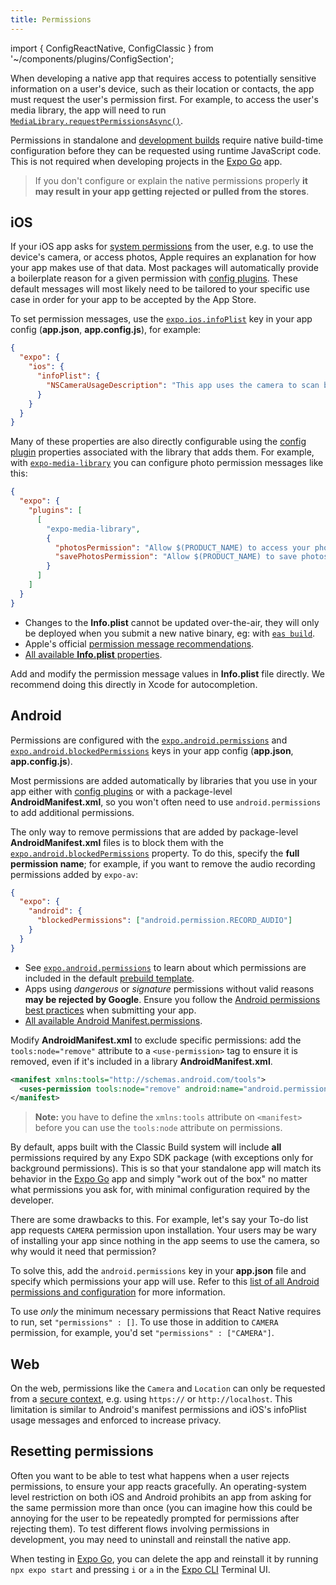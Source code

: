 ```yaml
---
title: Permissions
---
```


import { ConfigReactNative, ConfigClassic } from '~/components/plugins/ConfigSection';

When developing a native app that requires access to potentially sensitive information on a user's device, such as their location or contacts, the app must request the user's permission first. For example, to access the user's media library, the app will need to run [`MediaLibrary.requestPermissionsAsync()`](/versions/latest/sdk/media-library#medialibraryrequestpermissionsasync).

Permissions in standalone and [development builds](/development/introduction.md) require native build-time configuration before they can be requested using runtime JavaScript code. This is not required when developing projects in the [Expo Go][expo-go] app.

> If you don't configure or explain the native permissions properly **it may result in your app getting rejected or pulled from the stores**.

## iOS

If your iOS app asks for [system permissions](/versions/latest/sdk/permissions) from the user, e.g. to use the device's camera, or access photos, Apple requires an explanation for how your app makes use of that data. Most packages will automatically provide a boilerplate reason for a given permission with [config plugins](/guides/config-plugins). These default messages will most likely need to be tailored to your specific use case in order for your app to be accepted by the App Store.

To set permission messages, use the [`expo.ios.infoPlist`](/versions/latest/config/app/#infoplist) key in your app config (**app.json**, **app.config.js**), for example:

```json
{
  "expo": {
    "ios": {
      "infoPlist": {
        "NSCameraUsageDescription": "This app uses the camera to scan barcodes on event tickets."
      }
    }
  }
}
```

Many of these properties are also directly configurable using the [config plugin](/guides/config-plugins) properties associated with the library that adds them. For example, with [`expo-media-library`](/versions/latest/sdk/media-library) you can configure photo permission messages like this:

```json
{
  "expo": {
    "plugins": [
      [
        "expo-media-library",
        {
          "photosPermission": "Allow $(PRODUCT_NAME) to access your photos.",
          "savePhotosPermission": "Allow $(PRODUCT_NAME) to save photos."
        }
      ]
    ]
  }
}
```

- Changes to the **Info.plist** cannot be updated over-the-air, they will only be deployed when you submit a new native binary, eg: with [`eas build`](/build/introduction).
- Apple's official [permission message recommendations](https://developer.apple.com/design/human-interface-guidelines/ios/app-architecture/requesting-permission/).
- [All available **Info.plist** properties](https://developer.apple.com/library/archive/documentation/General/Reference/InfoPlistKeyReference/Articles/CocoaKeys.html#//apple_ref/doc/uid/TP40009251-SW1).

<ConfigReactNative>

Add and modify the permission message values in **Info.plist** file directly. We recommend doing this directly in Xcode for autocompletion.

</ConfigReactNative>

## Android

Permissions are configured with the [`expo.android.permissions`](/versions/latest/config/app/#permissions) and [`expo.android.blockedPermissions`](/versions/latest/config/app/#blockedpermissions) keys in your app config (**app.json**, **app.config.js**).

Most permissions are added automatically by libraries that you use in your app either with [config plugins](/guides/config-plugins) or with a package-level **AndroidManifest.xml**, so you won't often need to use `android.permissions` to add additional permissions.

The only way to remove permissions that are added by package-level **AndroidManifest.xml** files is to block them with the [`expo.android.blockedPermissions`](/versions/latest/config/app/#blockedpermissions) property. To do this, specify the **full permission name**; for example, if you want to remove the audio recording permissions added by `expo-av`:

```json
{
  "expo": {
    "android": {
      "blockedPermissions": ["android.permission.RECORD_AUDIO"]
    }
  }
}
```

- See [`expo.android.permissions`](/versions/latest/config/app.md#permissions) to learn about which permissions are included in the default [prebuild template](/workflow/prebuild#templates).
- Apps using _dangerous_ or _signature_ permissions without valid reasons **may be rejected by Google**. Ensure you follow the [Android permissions best practices](https://developer.android.com/training/permissions/usage-notes) when submitting your app.
- [All available Android Manifest.permissions](https://developer.android.com/reference/android/Manifest.permission).

<ConfigReactNative>

Modify **AndroidManifest.xml** to exclude specific permissions: add the `tools:node="remove"` attribute to a `<use-permission>` tag to ensure it is removed, even if it's included in a library **AndroidManifest.xml**.

```xml
<manifest xmlns:tools="http://schemas.android.com/tools">
  <uses-permission tools:node="remove" android:name="android.permission.ACCESS_FINE_LOCATION" />
</manifest>
```

> **Note:** you have to define the `xmlns:tools` attribute on `<manifest>` before you can use the `tools:node` attribute on permissions.

</ConfigReactNative>

<ConfigClassic>

By default, apps built with the Classic Build system will include **all** permissions required by any Expo SDK package (with exceptions only for background permissions). This is so that your standalone app will match its behavior in the [Expo Go][expo-go] app and simply "work out of the box" no matter what permissions you ask for, with minimal configuration required by the developer.

There are some drawbacks to this. For example, let's say your To-do list app requests `CAMERA` permission upon installation. Your users may be wary of installing your app since nothing in the app seems to use the camera, so why would it need that permission?

To solve this, add the `android.permissions` key in your **app.json** file and specify which permissions your app will use. Refer to this [list of all Android permissions and configuration](/workflow/configuration#android) for more information.

To use _only_ the minimum necessary permissions that React Native requires to run, set `"permissions" : []`. To use those in addition to `CAMERA` permission, for example, you'd set `"permissions" : ["CAMERA"]`.

</ConfigClassic>

## Web

On the web, permissions like the `Camera` and `Location` can only be requested from a [secure context](https://developer.mozilla.org/en-US/docs/Web/Security/Secure_Contexts#When_is_a_context_considered_secure), e.g. using `https://` or `http://localhost`. This limitation is similar to Android's manifest permissions and iOS's infoPlist usage messages and enforced to increase privacy.

## Resetting permissions

Often you want to be able to test what happens when a user rejects permissions, to ensure your app reacts gracefully. An operating-system level restriction on both iOS and Android prohibits an app from asking for the same permission more than once (you can imagine how this could be annoying for the user to be repeatedly prompted for permissions after rejecting them). To test different flows involving permissions in development, you may need to uninstall and reinstall the native app.

When testing in [Expo Go][expo-go], you can delete the app and reinstall it by running `npx expo start` and pressing `i` or `a` in the [Expo CLI](/workflow/expo-cli) Terminal UI.

[expo-go]: https://expo.dev/expo-go
